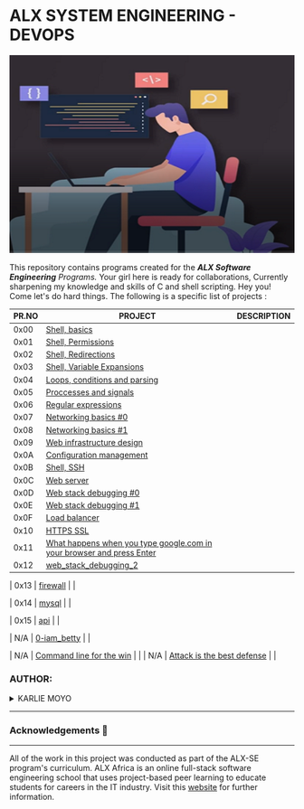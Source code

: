 
# ALX SYSTEM ENGINEERING - DEVOPS

<img alt="coding" width="784" height="350" src="https://github.com/Karlie-crypto/alx-system_engineering-devops/blob/master/new.png" />

This repository contains programs created for the _**ALX Software Engineering** Programs._ Your girl here is ready for collaborations, Currently sharpening my knowledge and skills of C and shell scripting. Hey you! Come let's do hard things. The following is a specific list of projects :

| PR.NO | PROJECT                                                                                                                                                 | DESCRIPTION |
| ----- | ------------------------------------------------------------------------------------------------------------------------------------------------------- | ----------- |
| 0x00  | [Shell, basics](./0x00-shell_basics/)                                                                                                                   |             |
| 0x01  | [Shell, Permissions](./0x01-shell_permissions/)                                                                                                         |             |
| 0x02  | [Shell, Redirections](./0x02-shell_redirections/)                                                                                                       |             |
| 0x03  | [Shell, Variable Expansions](./0x03-shell_variables_expansions/)                                                                                        |             |
| 0x04  | [Loops, conditions and parsing](./0x04-loops_conditions_and_parsing/)                                                                                   |             |
| 0x05  | [Proccesses and signals](./0x05-processes_and_signals/)                                                                                                 |             |
| 0x06  | [Regular expressions](./0x06-regular_expressions/)                                                                                                      |             |
| 0x07  | [Networking basics #0](./0x07-networking_basics/)                                                                                                       |             |
| 0x08  | [Networking basics #1](./0x08-networking_basics_2/)                                                                                                     |             |
| 0x09  | [Web infrastructure design](./0x09-web_infrastructure_design/)                                                                                          |             |
| 0x0A  | [Configuration management](./0x0A-configuration_management/)                                                                                            |             |
| 0x0B  | [Shell, SSH](./0x0B-ssh/)                                                                                                                               |             |
| 0x0C  | [Web server](./0x0C-web_server/)                                                                                                                        |             |
| 0x0D  | [Web stack debugging #0](./0x0D-web_stack_debugging_0/)                                                                                                 |             |
| 0x0E  | [Web stack debugging #1](./0x0E-web_stack_debugging_1/)                                                                                                 |             |
| 0x0F  | [Load balancer](./0x0F-load_balancer/)                                                                                                                  |             |
| 0x10  | [HTTPS SSL](./0x10-https_ssl/)                                                                                                                          |             |
| 0x11  | [What happens when you type google.com in your browser and press Enter](./0x11-what_happens_when_your_type_google_com_in_your_browser_and_press_enter/)|             |
| 0x12  | [web_stack_debugging_2](./0x12-web_stack_debugging_2/)  |

| 0x13  | [firewall](./0x13-firewall/)               |             |

| 0x14  | [mysql](./0x14-mysql/)                     |             |

| 0x15  | [api](./0x15-api/)                         |             |

| N/A   | [0-iam_betty](./0-iam_betty/)              |             |

| N/A   | [Command line for the win](./command_line_for_the_win)                                                                                                    |              |
| N/A   | [Attack is the best defense](./attack_is_the_best_defense/)                                                                                               |             |


### AUTHOR:
<details>
    <summary>KARLIE MOYO</summary>
    <ul>
        <li>
            <a href="https://github.com/Karlie-crypto">Github</a>
        </li>
        <li>
            <a href="https://twitter.com/karlieemoyo">Twitter</a>
        </li>
        <li>
            <a href="https://www.linkedin.com/in/karlie-moyo/">Linkedin</a>
        </li>
    </ul>
</details>

---

### Acknowledgements  :pray:
___
All of the work in this project was conducted as part of the ALX-SE program's curriculum. ALX Africa is an online full-stack software engineering school that uses project-based peer learning to educate students for careers in the IT industry. Visit this <a href="https://www.alxafrica.com/software-engineering-2022">website</a> for further information.
